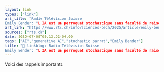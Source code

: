 ```yaml
---
layout: link
types: ["link"]
art_title: "Radio Télévision Suisse
Emily Bender: "L'IA est un perroquet stochastique sans faculté de raisonnement""
art_link: "https://www.rts.ch/info/sciences-tech/2025/article/emily-bender-l-ia-un-perroquet-stochastique-sans-comprehension-reelle-28937084.html?rts_source=rss_t"
sources: ["rts.ch"]
date: 2025-07-08T09:13:32-04:00
tags: ["AI","generative AI","stochastic parrot","Emily Bender"]
title: "🔗 linkblog: Radio Télévision Suisse
Emily Bender: "L'IA est un perroquet stochastique sans faculté de raisonnement""
---
```

Voici des rappels importants.